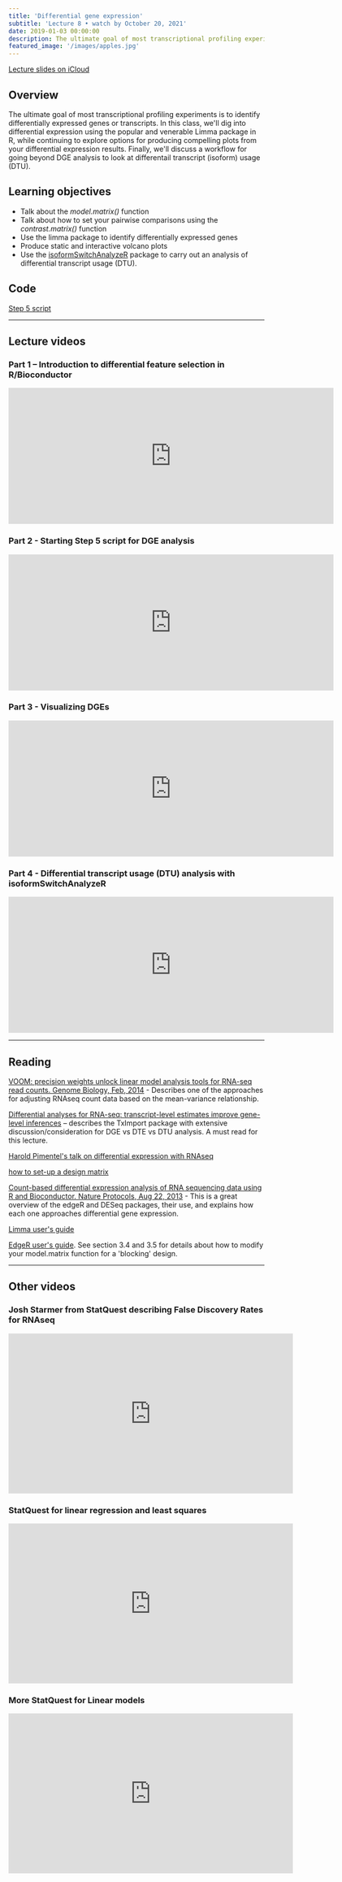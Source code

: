 ```yaml
---
title: 'Differential gene expression'
subtitle: 'Lecture 8 • watch by October 20, 2021'
date: 2019-01-03 00:00:00
description: The ultimate goal of most transcriptional profiling experiments is to identify differentially expressed genes or transcripts.  In this class, we'll dig into differential expression using the popular and venerable Limma package in R, while continuing to explore options for producing compelling plots from your differential expression results.  Finally, we'll discuss a workflow for going beyond DGE analysis to look at differentail transcript (isoform) usage (DTU).
featured_image: '/images/apples.jpg'
---
```


[Lecture slides on iCloud](https://www.icloud.com/keynote/0EOtDglqLllokio0dWNsZb-XQ#Lecture9%5FDGE)

## Overview

The ultimate goal of most transcriptional profiling experiments is to identify differentially expressed genes or transcripts.  In this class, we'll dig into differential expression using the popular and venerable Limma package in R, while continuing to explore options for producing compelling plots from your differential expression results.  Finally, we'll discuss a workflow for going beyond DGE analysis to look at differentail transcript (isoform) usage (DTU).

## Learning objectives

* Talk about the *model.matrix()* function
* Talk about how to set your pairwise comparisons using the *contrast.matrix()* function
* Use the limma package to identify differentially expressed genes
* Produce static and interactive volcano plots
* Use the [isoformSwitchAnalyzeR](https://bioconductor.org/packages/release/bioc/vignettes/IsoformSwitchAnalyzeR/inst/doc/IsoformSwitchAnalyzeR.html) package to carry out an analysis of differential transcript usage (DTU).

## Code

[Step 5 script](http://DIYtranscriptomics.github.io/Code/files/Step5_diffGenes.R)

---

## Lecture videos

### Part 1 – Introduction to differential feature selection in R/Bioconductor

<iframe src="https://player.vimeo.com/video/418948870" width="640" height="268" frameborder="0" allow="autoplay; fullscreen" allowfullscreen></iframe>

### Part 2 - Starting Step 5 script for DGE analysis

<iframe src="https://player.vimeo.com/video/418951469" width="640" height="268" frameborder="0" allow="autoplay; fullscreen" allowfullscreen></iframe>

### Part 3 - Visualizing DGEs

<iframe src="https://player.vimeo.com/video/418953077" width="640" height="268" frameborder="0" allow="autoplay; fullscreen" allowfullscreen></iframe>

### Part 4 - Differential transcript usage (DTU) analysis with isoformSwitchAnalyzeR

<iframe src="https://player.vimeo.com/video/418954856" width="640" height="268" frameborder="0" allow="autoplay; fullscreen" allowfullscreen></iframe>

---

## Reading

[VOOM: precision weights unlock linear model analysis tools for RNA-seq read counts. Genome Biology, Feb, 2014](http://DIYtranscriptomics.github.io/Reading/files/voom.pdf) - Describes one of the approaches for adjusting RNAseq count data based on the mean-variance relationship.

[Differential analyses for RNA-seq: transcript-level estimates improve gene-level inferences](https://doi.org/10.12688/f1000research.7563.2) – describes the TxImport package with extensive discussion/consideration for DGE vs DTE vs DTU analysis.  A must read for this lecture.

[Harold Pimentel's talk on differential expression with RNAseq](https://www.youtube.com/watch?v=BRWj6re9iGc)

[how to set-up a design matrix](http://genomicsclass.github.io/book/pages/expressing_design_formula.html)

[Count-based differential expression analysis of RNA sequencing data using R and Bioconductor. Nature Protocols, Aug 22, 2013](http://DIYtranscriptomics.github.io/Reading/files/nprot.2013.099.pdf) -  This is a great overview of the edgeR and DESeq packages, their use, and explains how each one approaches differential gene expression.

[Limma user's guide](http://www.bioconductor.org/packages/release/bioc/vignettes/limma/inst/doc/usersguide.pdf)

[EdgeR user's guide](https://www.bioconductor.org/packages/release/bioc/vignettes/edgeR/inst/doc/edgeRUsersGuide.pdf).  See section 3.4 and 3.5 for details about how to modify your model.matrix function for a 'blocking' design.



---

## Other videos

### Josh Starmer from StatQuest describing False Discovery Rates for RNAseq 

<iframe width="560" height="315" src="https://www.youtube.com/embed/K8LQSvtjcEo" frameborder="0" allow="accelerometer; autoplay; encrypted-media; gyroscope; picture-in-picture" allowfullscreen></iframe>

### StatQuest for linear regression and least squares

<iframe width="560" height="315" src="https://www.youtube.com/embed/PaFPbb66DxQ" frameborder="0" allow="accelerometer; autoplay; encrypted-media; gyroscope; picture-in-picture" allowfullscreen></iframe>

### More StatQuest for Linear models

<iframe width="560" height="315" src="https://www.youtube.com/embed/nk2CQITm_eo" frameborder="0" allow="accelerometer; autoplay; encrypted-media; gyroscope; picture-in-picture" allowfullscreen></iframe>
